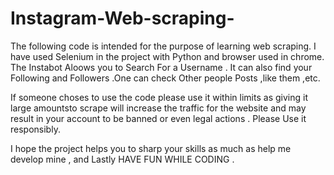 # Instagram-Web-scraping-
The following code is intended for the purpose of learning web scraping.
I have used Selenium in the project with Python and browser used in chrome.
The Instabot Aloows you to Search For a Username . 
It can also find your Following and Followers .One can check Other people Posts ,like them ,etc.


If someone choses to use the code please use it within limits as giving it large amountsto scrape will increase the traffic for the website and may result in your 
account to be banned or even legal actions .
Please Use it responsibly.

I hope the project helps you to sharp your skills as much as help me develop mine , and Lastly 
                         HAVE FUN WHILE CODING .
